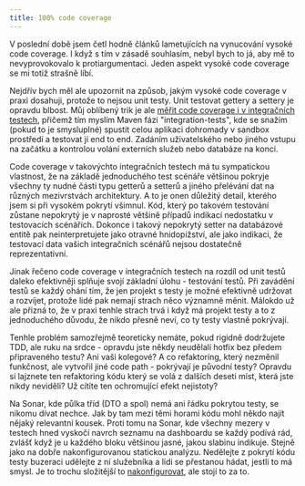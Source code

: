 ```yaml
---
title: 100% code coverage
---
```


V poslední době jsem četl hodně článků lametujících na vynucování vysoké code coverage. I když s tím v zásadě souhlasím, nebyl bych to já, aby mě to nevyprovokovalo k protiargumentaci. Jeden aspekt vysoké code coverage se mi totiž strašně líbí.

Nejdřív bych měl ale upozornit na způsob, jakým vysoké code coverage v praxi dosahuji, protože to nejsou unit testy. Unit testovat gettery a settery je opravdu blbost. Můj oblíbený trik je ale [měřit code coverage i v integračních testech][sonar], přičemž tím myslím Maven fázi "integration-tests", kde se snažím (pokud to je smysluplné) spustit celou aplikaci dohromady v sandbox prostředí a testovat ji‎ end to end. Zadáním uživatelského nebo jiného vstupu na začátku a kontrolou volání externích služeb nebo databáze na konci.

Code coverage v takovýchto integračních testech má tu sympatickou vlastnost, že na základě jednoduchého test scénáře většinou pokryje všechny ty nudné části typu getterů a setterů a jiného přelévání dat na různých mezivrstvách architektury. ‎A to je onen důležitý detail, kterého jsem si při vysokém pokrytí všimnul. Kód, který po takovém testování zůstane nepokrytý je v naprosté většině případů indikací nedostatku v testovacích scénářích. Dokonce i‎ takový nepokrytý setter na databázové entitě pak neinterpretujete jako otravné hnidopižství, ale jako indikaci, že testovací data vašich integračních scénářů nejsou dostatečně reprezentativní.

Jinak řečeno code coverage v integračních testech na rozdíl od unit testů daleko efektivněji splňuje svojí základní úlohu - testování testů. Při zavádění testů se každý ohání tím, že jen projekt s testy je možné efektivně udržovat a rozvíjet, protože lidé pak nemají strach něco významně měnit. Málokdo už ale přizná to, že v praxi tenhle strach trvá i když má projekt testy a to z jednoduchého důvodu, že nikdo přesně neví, co ty testy vlastně pokrývají.

Tenhle problém samozřejmě teoreticky nemáte, pokud rigidně dodržujete TDD, ale ruku na srdce - opravdu jste někdy neudělali hotfix bez předem připraveného testu? Ani vaši kolegové? A co refaktoring, který nezměnil funkčnost, ale vytvořil jiné code path - ‎pokrývají je původní testy? Opravdu si lajznete ten refaktoring kódu který se volá z dalších deseti míst, která jste nikdy neviděli? Už cítíte ten ochromující efekt nejistoty?

Na Sonar, kde půlka tříd (DTO a spol) nemá ani řádku pokrytou testy, se nikomu dívat nechce. Jak by tam mezi těmi horami kódu mohl někdo najít nějaký relevantní kousek. Proti tomu na Sonar, kde všechny mezery v testech hned vyskočí navrch seznamu na dashboardu se každý podívá rád, zvlášť když je u každého bloku většinou jasné, jakou slabinu indikuje. Stejně jako na dobře nakonfigurovanou statickou analýzu. Nedělejte z pokrytí kódu testy buzeraci udělejte z ní služebníka a lidi se přestanou hádat, jestli to má smysl. Je to trochu složitější to [nakonfigurovat][konfigurace], ale stojí to za to.

[sonar]: https://blog.sonarsource.com/measure-coverage-by-integration-tests-with-sonar-updated/
[konfigurace]: https://docs.sonarqube.org/display/PLUG/Code+Coverage+by+Integration+Tests+for+Java+Project